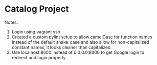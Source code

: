 # Catalog Project
Notes: 
1. Login using vagrant ssh
2. Created a custom pylint setup to allow camelCase for function names instead of the default snake_case and also allow for non-capitalized  constant names, it looks cleaner than capitalized.
3. Use localhost:8000 instead of 0.0.0.0:8000 to get Google login to redirect and login properly.
